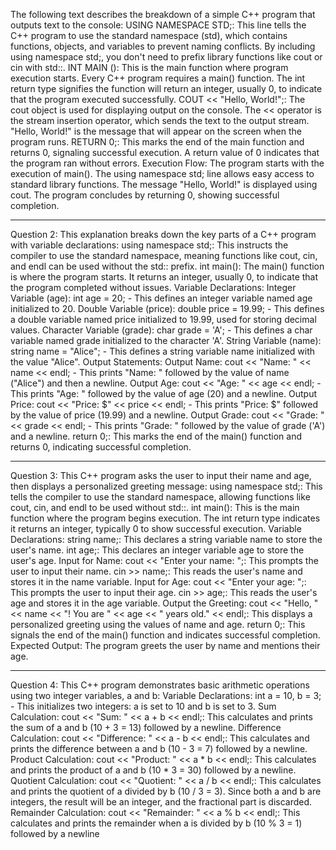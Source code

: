 The following text describes the breakdown of a simple C++ program that outputs text to the console:
USING NAMESPACE STD;: This line tells the C++ program to use the standard namespace (std), which contains functions, objects, and variables to prevent naming conflicts. By including using namespace std;, you don't need to prefix library functions like cout or cin with std::.
INT MAIN (): This is the main function where program execution starts. Every C++ program requires a main() function. The int return type signifies the function will return an integer, usually 0, to indicate that the program executed successfully.
COUT << "Hello, World!";: The cout object is used for displaying output on the console. The << operator is the stream insertion operator, which sends the text to the output stream. "Hello, World!" is the message that will appear on the screen when the program runs.
RETURN 0;: This marks the end of the main function and returns 0, signaling successful execution. A return value of 0 indicates that the program ran without errors.
Execution Flow:
The program starts with the execution of main().
The using namespace std; line allows easy access to standard library functions.
The message "Hello, World!" is displayed using cout.
The program concludes by returning 0, showing successful completion.
________________________________________
Question 2:
This explanation breaks down the key parts of a C++ program with variable declarations:
using namespace std;: This instructs the compiler to use the standard namespace, meaning functions like cout, cin, and endl can be used without the std:: prefix.
int main(): The main() function is where the program starts. It returns an integer, usually 0, to indicate that the program completed without issues.
Variable Declarations:
Integer Variable (age): int age = 20; - This defines an integer variable named age initialized to 20.
Double Variable (price): double price = 19.99; - This defines a double variable named price initialized to 19.99, used for storing decimal values.
Character Variable (grade): char grade = 'A'; - This defines a char variable named grade initialized to the character 'A'.
String Variable (name): string name = "Alice"; - This defines a string variable name initialized with the value "Alice".
Output Statements:
Output Name: cout << "Name: " << name << endl; - This prints "Name: " followed by the value of name ("Alice") and then a newline.
Output Age: cout << "Age: " << age << endl; - This prints "Age: " followed by the value of age (20) and a newline.
Output Price: cout << "Price: $" << price << endl; - This prints "Price: $" followed by the value of price (19.99) and a newline.
Output Grade: cout << "Grade: " << grade << endl; - This prints "Grade: " followed by the value of grade ('A') and a newline.
return 0;: This marks the end of the main() function and returns 0, indicating successful completion.
________________________________________
Question 3:
This C++ program asks the user to input their name and age, then displays a personalized greeting message:
using namespace std;: This tells the compiler to use the standard namespace, allowing functions like cout, cin, and endl to be used without std::.
int main(): This is the main function where the program begins execution. The int return type indicates it returns an integer, typically 0 to show successful execution.
Variable Declarations:
string name;: This declares a string variable name to store the user's name.
int age;: This declares an integer variable age to store the user's age.
Input for Name:
cout << "Enter your name: ";: This prompts the user to input their name.
cin >> name;: This reads the user's name and stores it in the name variable.
Input for Age:
cout << "Enter your age: ";: This prompts the user to input their age.
cin >> age;: This reads the user's age and stores it in the age variable.
Output the Greeting:
cout << "Hello, " << name << "! You are " << age << " years old." << endl;: This displays a personalized greeting using the values of name and age.
return 0;: This signals the end of the main() function and indicates successful completion.
Expected Output: The program greets the user by name and mentions their age.
________________________________________
Question 4:
This C++ program demonstrates basic arithmetic operations using two integer variables, a and b:
Variable Declarations:
int a = 10, b = 3; - This initializes two integers: a is set to 10 and b is set to 3.
Sum Calculation:
cout << "Sum: " << a + b << endl;: This calculates and prints the sum of a and b (10 + 3 = 13) followed by a newline.
Difference Calculation:
cout << "Difference: " << a - b << endl;: This calculates and prints the difference between a and b (10 - 3 = 7) followed by a newline.
Product Calculation:
cout << "Product: " << a * b << endl;: This calculates and prints the product of a and b (10 * 3 = 30) followed by a newline.
Quotient Calculation:
cout << "Quotient: " << a / b << endl;: This calculates and prints the quotient of a divided by b (10 / 3 = 3). Since both a and b are integers, the result will be an integer, and the fractional part is discarded.
Remainder Calculation:
cout << "Remainder: " << a % b << endl;: This calculates and prints the remainder when a is divided by b (10 % 3 = 1) followed by a newline


